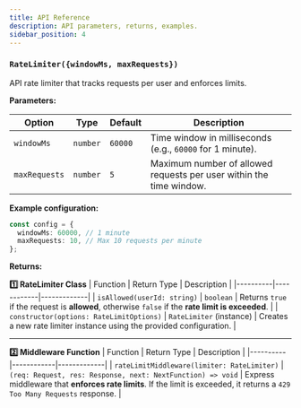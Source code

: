 ```yaml
---
title: API Reference
description: API parameters, returns, examples.
sidebar_position: 4
---
```


### `RateLimiter({windowMs, maxRequests})`

API rate limiter that tracks requests per user and enforces limits.

**Parameters:**

| Option        | Type     | Default | Description                                                         |
| ------------- | -------- | ------- | ------------------------------------------------------------------- |
| `windowMs`    | `number` | `60000` | Time window in milliseconds (e.g., `60000` for 1 minute).           |
| `maxRequests` | `number` | `5`     | Maximum number of allowed requests per user within the time window. |

**Example configuration:**

```typescript
const config = {
  windowMs: 60000, // 1 minute
  maxRequests: 10, // Max 10 requests per minute
};
```

**Returns:**

**1️⃣ RateLimiter Class** | Function | Return Type | Description |
|----------|------------|-------------| | `isAllowed(userId: string)` | `boolean` |
Returns `true` if the request is **allowed**, otherwise `false` if the **rate limit
is exceeded**. | | `constructor(options: RateLimitOptions)` | `RateLimiter`
(instance) | Creates a new rate limiter instance using the provided configuration. |

---

**2️⃣ Middleware Function** | Function | Return Type | Description |
|----------|------------|-------------| | `rateLimitMiddleware(limiter: RateLimiter)`
| `(req: Request, res: Response, next: NextFunction) => void` | Express middleware
that **enforces rate limits**. If the limit is exceeded, it returns a
`429 Too Many Requests` response. |
